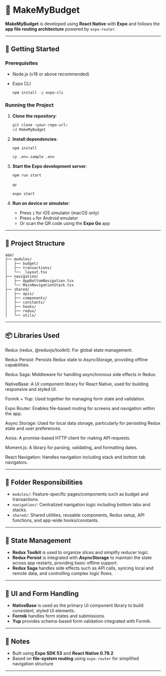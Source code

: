 
# 📱 MakeMyBudget

**MakeMyBudget** is developed using **React Native** with **Expo** and follows the **app file routing architecture** powered by `expo-router`.

---

## 🚀 Getting Started

### Prerequisites

* Node.js (v18 or above recommended)
* Expo CLI

  ```bash
  npm install -g expo-cli
  ```

### Running the Project

1. **Clone the repository**:

   ```bash
   git clone <your-repo-url>
   cd MakeMyBudget
   ```

2. **Install dependencies**:

   ```bash
   npm install
   ```
   ```bash
   cp .env.sample .env
   ```

3. **Start the Expo development server**:

   ```bash
   npm run start
   ```

   or

   ```bash
   expo start
   ```

4. **Run on device or simulator**:

   * Press `i` for iOS simulator (macOS only)
   * Press `a` for Android emulator
   * Or scan the QR code using the **Expo Go** app

---

## 📂 Project Structure

```
app/
├── modules/
│   ├── budget/
│   ├── transactions/
│   └── _layout.tsx
├── navigation/
│   ├── AppBottomNavigation.tsx
│   └── MainNavigationStack.tsx
├── shared/
│   ├── apis/
│   ├── components/
│   ├── constants/
│   ├── hooks/
│   ├── redux/
│   └── utils/
```

---

## 📦 Libraries Used

Redux (redux, @reduxjs/toolkit):
For global state management.

Redux Persist:
Persists Redux state to AsyncStorage, providing offline capabilities.

Redux Saga:
Middleware for handling asynchronous side effects in Redux.

NativeBase:
A UI component library for React Native, used for building responsive and styled UI.

Formik + Yup:
Used together for managing form state and validation.

Expo Router:
Enables file-based routing for screens and navigation within the app.

Async Storage:
Used for local data storage, particularly for persisting Redux state and user preferences.

Axios:
A promise-based HTTP client for making API requests.

Moment.js:
A library for parsing, validating, and formatting dates.

React Navigation:
Handles navigation including stack and bottom tab navigators.

---

## 📁 Folder Responsibilities

* `modules/`: Feature-specific pages/components such as budget and transactions.
* `navigation/`: Centralized navigation logic including bottom tabs and stacks.
* `shared/`: Shared utilities, reusable components, Redux setup, API functions, and app-wide hooks/constants.

---

## 🧠 State Management

* **Redux Toolkit** is used to organize slices and simplify reducer logic.
* **Redux Persist** is integrated with **AsyncStorage** to maintain the state across app restarts, providing basic offline support.
* **Redux Saga** handles side effects such as API calls, syncing local and remote data, and controlling complex logic flows.

---

## 🎨 UI and Form Handling

* **NativeBase** is used as the primary UI component library to build consistent, styled UI elements.
* **Formik** handles form states and submissions.
* **Yup** provides schema-based form validation integrated with Formik.

---

## 📌 Notes

* Built using **Expo SDK 53** and **React Native 0.79.2**
* Based on **file-system routing** using `expo-router` for simplified navigation structure

---
